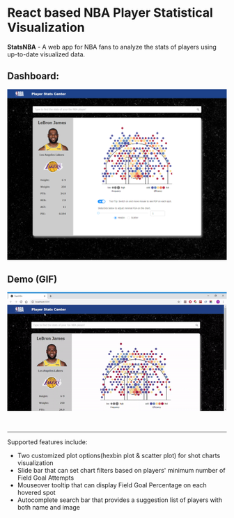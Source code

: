 # React based NBA Player Statistical Visualization
<b>StatsNBA</b> - A web app for NBA fans to analyze the stats of players using up-to-date visualized data.

## Dashboard:
<img src="https://github.com/tianyaliu95/StatsNBA/blob/master/demo/demo1.png" alt="demo">

## Demo (GIF)
![Demo](/demo/ezgif.com-video-to-gif.gif)

<br />
<hr />

Supported features include:
<ul>
	<li>Two customized plot options(hexbin plot & scatter plot) for shot charts visualization</li>
	<li>Slide bar that can set chart filters based on players' minimum number of Field Goal Attempts</li>
	<li>Mouseover tooltip that can display Field Goal Percentage on each hovered spot</li>
	<li>Autocomplete search bar that provides a suggestion list of players with both name and image</li>
</ul>
